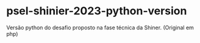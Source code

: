 # psel-shinier-2023-python-version
Versão python do desafio proposto na fase técnica da Shiner. (Original em php)
